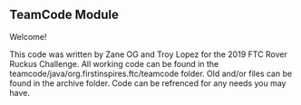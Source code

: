 ## TeamCode Module

Welcome!

This code was written by Zane OG and Troy Lopez for the 2019 FTC Rover Ruckus Challenge. All working
code can be found in the teamcode/java/org.firstinspires.ftc/teamcode folder. Old and/or files
can be found in the archive folder. Code can be refrenced for any needs you may have.
